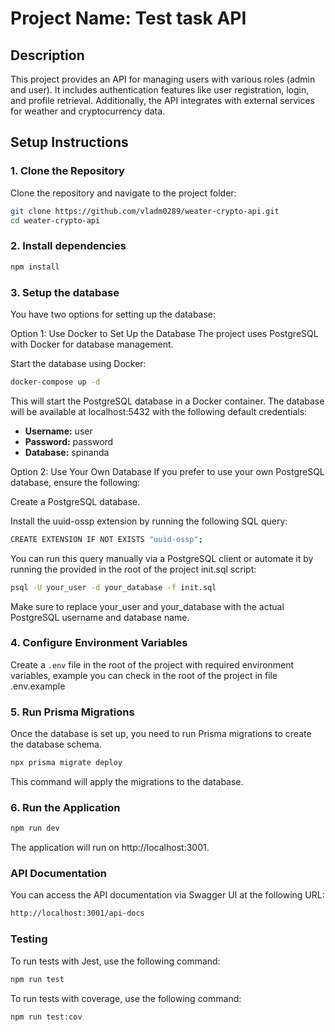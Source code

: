 # Project Name: Test task API

## Description

This project provides an API for managing users with various roles (admin and user). It includes authentication features like user registration, login, and profile retrieval. Additionally, the API integrates with external services for weather and cryptocurrency data.

## Setup Instructions

### 1. Clone the Repository

Clone the repository and navigate to the project folder:

```bash
git clone https://github.com/vladm0289/weater-crypto-api.git
cd weater-crypto-api
```

### 2. Install dependencies

```bash
npm install
```

### 3. Setup the database

You have two options for setting up the database:

Option 1: Use Docker to Set Up the Database
The project uses PostgreSQL with Docker for database management.

Start the database using Docker:

```bash
docker-compose up -d
```

This will start the PostgreSQL database in a Docker container. The database will be available at localhost:5432 with the following default credentials:

- **Username:** user
- **Password:** password
- **Database:** spinanda

Option 2: Use Your Own Database
If you prefer to use your own PostgreSQL database, ensure the following:

Create a PostgreSQL database.

Install the uuid-ossp extension by running the following SQL query:

```bash
CREATE EXTENSION IF NOT EXISTS "uuid-ossp";
```

You can run this query manually via a PostgreSQL client or automate it by running the provided in the root of the project init.sql script:

```bash
psql -U your_user -d your_database -f init.sql
```

Make sure to replace your_user and your_database with the actual PostgreSQL username and database name.

### 4. Configure Environment Variables

Create a `.env` file in the root of the project with required environment variables, example you can check in the root of the project in file .env.example

### 5. Run Prisma Migrations

Once the database is set up, you need to run Prisma migrations to create the database schema.

```bash
npx prisma migrate deploy
```

This command will apply the migrations to the database.

### 6. Run the Application

```bash
npm run dev
```

The application will run on http://localhost:3001.

### API Documentation

You can access the API documentation via Swagger UI at the following URL:

```bash
http://localhost:3001/api-docs
```

### Testing

To run tests with Jest, use the following command:

```bash
npm run test
```

To run tests with coverage, use the following command:

```bash
npm run test:cov
```
